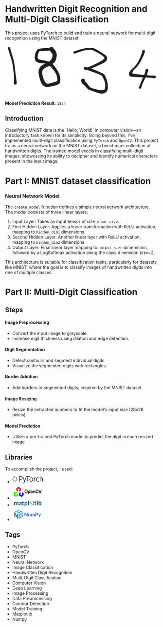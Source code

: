 # Handwritten Digit Recognition and Multi-Digit Classification

This project uses PyTorch to build and train a neural network for multi-digit recognition using the MNIST dataset.

<p align="center">
	<img src="./images/mnist_test.png" alt="" width="500">
</p>

**Model Prediction Result:** ``1834``

## Introduction
Classifying MNIST data is the 'Hello, World!' in computer vision—an introductory task known for its simplicity. Going beyond this, I've implemented multi-digit classification using `PyTorch` and `OpenCV`. This project trains a neural network on the MNIST dataset, a benchmark collection of handwritten digits. The trained model excels in classifying multi-digit images, showcasing its ability to decipher and identify numerical characters present in the input image.

# Part I: MNIST dataset classification
### Neural Network Model

The `create_model` function defines a simple neural network architecture. The model consists of three linear layers:

1. Input Layer: Takes an input tensor of size `input_size`.
2. First Hidden Layer: Applies a linear transformation with ReLU activation, mapping to `hidden_dim1` dimensions.
3. Second Hidden Layer: Another linear layer with ReLU activation, mapping to `hidden_dim2` dimensions.
4. Output Layer: Final linear layer mapping to `output_size` dimensions, followed by a LogSoftmax activation along the class dimension (`dim=1`).

This architecture is suitable for classification tasks, particularly for datasets like MNIST, where the goal is to classify images of handwritten digits into one of multiple classes.

# Part II: Multi-Digit Classification

## Steps

#### Image Preprocessing
- Convert the input image to grayscale.
- Increase digit thickness using dilation and edge detection.

#### Digit Segmentation
- Detect contours and segment individual digits.
- Visualize the segmented digits with rectangles.

#### Border Addition
- Add borders to segmented digits, inspired by the MNIST dataset.

#### Image Resizing
- Resize the extracted numbers to fit the model's input size (28x28 pixels).

#### Model Prediction
- Utilize a pre-trained PyTorch model to predict the digit in each resized image.

## Libraries

To accomplish the project, I used:

- [<img src="images/PyTorch.png" alt="PyTorch" width="100" /> ](https://pytorch.org/)
- [<img src="images/Opencv.png" alt="Opencv" width="100"/> ](https://opencv.org/)
- [<img src="images/Matplotlib.png" alt="Matplotlib" width="100"/>](https://matplotlib.org/)
- [<img src="images/Numpy.png" alt="Numpy" width="100"/> ](https://numpy.org/)

## Tags
- PyTorch
- OpenCV
- MNIST
- Neural Network
- Image Classification
- Handwritten Digit Recognition
- Multi-Digit Classification
- Computer Vision
- Deep Learning
- Image Processing
- Data Preprocessing
- Contour Detection
- Model Training
- Matplotlib
- Numpy

